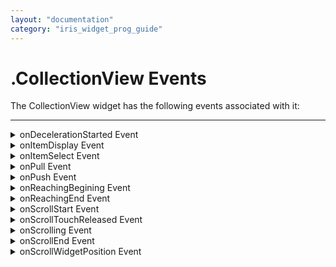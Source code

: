 ```yaml
---
layout: "documentation"
category: "iris_widget_prog_guide"
---
```

                               


.CollectionView Events
======================

The CollectionView widget has the following events associated with it:

* * *


<details close markdown="block"><summary>onDecelerationStarted Event</summary>

* * *

This event is triggered only on iOS. It is called when deceleration starts at the end of scrolling.

### Syntax
{% highlight voltMx %}
onDecelerationStarted()
{% endhighlight %}

### Read/Write

Read + Write

### Remarks

This event is supported only on iOS

Example

{% highlight voltMx %}
//Sample code to set onDecelerationStarted event callback for CollectionView widget.

frmCollection.myCollection.onDecelerationStarted=deceleratedCallback;

function deceleratedCallback(){
      
   //Write your code here.
}
{% endhighlight %}

### Platform Availability

*   iOS

* * *

</details>
<details close markdown="block"><summary>onItemDisplay Event</summary>

* * *

This event is triggered when you display any item in the CollectionView widget.

### Syntax
{% highlight voltMx %}
onItemDisplay(  
     widgetHandle,  
     sectionIndex,  
     itemIndex,  
     itemMdl)
{% endhighlight %}

### Parameters

widgetHandle

Specifies the current CollectionView widget.

sectionIndex

Specifies the index of the section of CollectionView item

itemIndex

Specifies the index of the clicked item.

itemMdl

Specifies the item Model corresponding to the section index and item index. This parameter is valid only for iOS and SPA platforms.

### Read/Write

Read + Write

### Remarks

The onItemDisplay event provides you access to the itemMdl. This itemMdl can be animated by using the itemMdl.animate API. For more information on widget animation, refer the [Widget Animation Using Flex Forms](Animation.html#widget-level-animation-using-flex-forms) section.

### Example

{% highlight voltMx %}
function onItemDisplay(widgetHandle, sectionIndex, itemIndex, itemMdl) {
    voltmx.print("widgetHandle is:" + widgetHandle);
    voltmx.print("sectionIndex is:" + sectionIndex);
    voltmx.print("itemIndex is:" + itemIndex);
    voltmx.print("itemMdl is:" + itemMdl);
}
{% endhighlight %}

### Platform Availability

Available on all platforms.

* * *

</details>
<details close markdown="block"><summary>onItemSelect Event</summary>

* * *

This event is triggered when the user selects any item in the CollectionView.

### Syntax
{% highlight voltMx %}
onItemSelect (  
     Widget,  
     sectionIndex,  
     ItemIndex)
{% endhighlight %}

### Parameters

CollectionViewWidget

Reference to the CollectionView widget that raised the event.

SectionIndex

Specifies the index of the section to which the item belongs to.

ItemIndex

Specifies the index of item that has been clicked.

### Read/Write

Read + Write

### Remarks

This event is not raised if the **selectable** property in the **metainfo** is set to false.

In the Android platform, when a gesture or touch events are placed inside the flex template for the CollectionView widget, because of the propagation of events to the below container, the flex template may not receive the onItemSelect event.

### Platform Availability

*   iOS
*   Android
*   Windows
*   SPA

* * *

</details>
<details close markdown="block"><summary>onPull Event</summary>

* * *

An event callback that is invoked by the platform when scrolling the CollectionView widget from it's edges.

### Syntax
{% highlight voltMx %}
onPull(JSFlexContainer)
{% endhighlight %}

### Parameters

JSFlexContainer

Handle to the widget reference.

### Read/Write

Read + Write

### Remarks

For flow layout:

*   The views created from these widgets are shown when you pull or push the scrollview container from its edges.

For horizontal layout:

*   The width of the view is set to the width of the CollectionView.
*   The height is based on the height configured for the CollectionView Widget. 50dp is the default value.
*   The view is docked at the extreme end of the CollectionView widget.

For vertical layout:

*   The height of the view is set to the height of the CollectionView.
*   The view is docked at the extreme end of the CollectionView widget.

### Example

{% highlight voltMx %}
//Sample code to set onPull event callback for CollectionView widget.

frmCollection.myCollection.onPull=onPulleventCallback;

function onPulleventCallback(widgetref){
      
   voltmx.print("widget reference:" + widgetref);
}
{% endhighlight %}

### Platform Availability

*   iOS
*   Android
*   Windows
*   SPA

* * *

</details>
<details close markdown="block"><summary>onPush Event</summary>

* * *

An event callback that is invoked by the platform when scrolling the CollectionView widget widget from it's edges.

### Syntax
{% highlight voltMx %}
onPush(widgetref)
{% endhighlight %}

### Parameters

widgetref

Handle to the widget reference.

### Read/Write

Read + Write

### Remarks

For flow layout:

*   The views created from these widgets are shown when you pull or push the FlexContainer from its edges.

For horizontal layout:

*   The width of the view is set to the width of the CollectionView.
*   The height is based on the height configured for the CollectionView Widget. 50dp is the default value.
*   The view is docked at the extreme end of the CollectionView widget.

For vertical layout:

*   The height of the view is set to the height of the CollectionView.
*   The view is docked at the extreme end of the CollectionView widget.

### Example

{% highlight voltMx %}
//Sample code to set onPush event callback for CollectionView widget.

frmCollection.myCollection.onPush=onPusheventCallback;

function onPusheventCallback(widgetref){
      
   voltmx.print("widget reference:" + widgetref);
}
{% endhighlight %}

### Platform Availability

*   iOS
*   Android
*   Windows
*   SPA

* * *

</details>
<details close markdown="block"><summary>onReachingBegining Event</summary>

* * *

**onReachingBegining** gets called when scrolling reaches the beginning of the CollectionView widget.

### Syntax
{% highlight voltMx %}
onReachingBegining(CollectionViewWidget,offset)
{% endhighlight %}

### Parameters

CollectionViewWidget

Handle to the widget reference.

offset

Object containing values for x and y.

### Read/Write

Read + Write

### Example

{% highlight voltMx %}
//Sample code to set onReachingBegining event callback for CollectionView widget.

frmCollection.myCollection.onReachingBegining=onReachingBeginingCallback;

function onReachingBeginingCallback(widgetref, offset){
      
   voltmx.print("widget reference:" + widgetref + "and the offset is:" + offset);
}
{% endhighlight %}

### Platform Availability

*   iOS
*   Android
*   Windows
*   SPA

* * *

</details>
<details close markdown="block"><summary>onReachingEnd Event</summary>

* * *

onReachingEnd gets called when scrolling reaches the end of the CollectionView widget.

### Syntax
{% highlight voltMx %}
onReachingEnd(CollectionViewWidget)
{% endhighlight %}

### Parameters

CollectionViewWidget

Handle to the widget reference.

offset

Object containing values for x and y.

### Read/Write

Read + Write

### Example

{% highlight voltMx %}
//Sample code to set onReachingEnd event callback for CollectionView widget.

frmCollection.myCollection.onReachingEnd=onReachingEndCallback;

function onReachingEndCallback(widgetref, offset){
      
   voltmx.print("widget reference:" + widgetref + "and the offset is:" + offset);
}
{% endhighlight %}

### Platform Availability

*   iOS
*   Android
*   Windows
*   SPA

* * *

</details>
<details close markdown="block"><summary>onScrollStart Event</summary>

* * *

Indicates that the scroll container inside the CollectionView widget started scrolling.

### Syntax
{% highlight voltMx %}
onScrollStart (source)
{% endhighlight %}

### Parameters

source

Specifies the widget on which scrolling started.

### Read/Write

Read + Write

### Remarks

The onScrollStart event is called asynchronously. The event is triggered only when scrolling is started. When touch does not result to a scroll, this event is not raised.

### Example

{% highlight voltMx %}
//Sample code to set onScrollStart event callback for CollectionView widget.

frmCollection.myCollection.onScrollStart =onScrollStartCallback;

function onScrollStartCallback(eventobject){
      
   voltmx.print("eventobject is:" + eventobject);
}
{% endhighlight %}

### Platform Availability

*   iOS
*   Android
*   Windows
*   SPA

* * *

</details>
<details close markdown="block"><summary>onScrollTouchReleased Event</summary>

* * *

Indicates that user scrolling touch on the display is released. This callback is called asynchronously.

### Syntax
{% highlight voltMx %}
onScrollTouchReleased (source)
{% endhighlight %}

### Parameters

source

Specify the segment on which scrolling touch is released.

### Read/Write

Read + Write

### Example

{% highlight voltMx %}
//Sample code to set onScrollTouchReleased event callback for CollectionView widget.

frmCollection.myCollection.onScrollTouchReleased=onScrollTouchReleasedCallback;

function onScrollTouchReleasedCallback(eventobject){
      
   voltmx.print("eventobject is:" + eventobject);
}
{% endhighlight %}

### Platform Availability

*   iOS
*   Android
*   Windows
*   SPA

* * *

</details>
<details close markdown="block"><summary>onScrolling Event</summary>

* * *

Indicates that segment scrolling is in progress. This callback is called asynchronously.

### Syntax
{% highlight voltMx %}
onScrolling (source)
{% endhighlight %}

### Parameters

source

Specify the segment on which scrolling is in progress.

### Read/Write

Read + Write

### Example

{% highlight voltMx %}
//Sample code to set onScrolling event callback for CollectionView widget.

frmCollection.myCollection.onScrolling=onScrollingCallback;

function onScrollingCallback(eventobject){
      
   voltmx.print("eventobject is:" + eventobject);
}
{% endhighlight %}

### Platform Availability

*   iOS
*   Android
*   Windows
*   SPA

* * *

</details>
<details close markdown="block"><summary>onScrollEnd Event</summary>

* * *

Indicates that segment scrolling has come to an end.

### Syntax
{% highlight voltMx %}
onScrollEnd (source)
{% endhighlight %}

### Parameters

source

Specify the segment on which scrolling is coming to an end.

### Read/Write

Read + Write

### Remarks

The onScrollEnd callback is called asynchronously. This event is called only when the scrolling reached end of the scroll.

When multiple scrolls performed on the Segment widget, the onScrollTouchReleased is triggered whenever touch is released, but the onScrollEnd event is triggered only when the entire scrolling is ended. So when the user keeps on flinging on the display, the onScrollTouccReleased callback is triggered multiple times and onScrollEnd is triggered only once.

### Example

{% highlight voltMx %}
//Sample code to set onScrollEnd event callback for CollectionView widget.

frmCollection.myCollection.onScrollEnd=onScrollEndCallback;

function onScrollEndCallback(eventobject){
      
   voltmx.print("eventobject is:" + eventobject);
}
{% endhighlight %}

### Platform Availability

*   iOS
*   Android
*   Windows
*   SPA

* * *

</details>
<details close markdown="block"><summary>onScrollWidgetPosition Event</summary>

* * *

This event callback is invoked by the platform when the widget location position gets changed on scrolling. The onScrollWidgetPosition event returns the positional coordinates of the widget's location with respect to the screen (screenX and screenY) and the parent container (frameX and frameY). This event is invoked asynchronously, and is not available for FlexForm widget.

### Syntax
{% highlight voltMx %}
onScrollWidgetPosition()
{% endhighlight %}

### Read/Write

Read + Write

### Example

{% highlight voltMx %}
var LabelWdg = new voltmx.ui.Label(basicConf, layoutConf, pspConf);
form.add(LabelWdg);
LabelWdg.onScrollWidgetPosition = onScrollWidgetPositionCallBack;

function onScrollWidgetPositionCallBack(wdg, screenX, screenY, frameX, frameY) { //wdg : Widget that is registered for onScrollWidgetPosition.
    /*screenX : Position of widget with respect to 
the screen's X - coordinates (after downsizing the navigation bar and status bar).*/
    /*screenY : Position of widget with respect to the screen's Y - 
coordinates (after downsizing the navigation bar and status bar).*/
    //frameX : Position of widget with respect to parent container's X- coordinates.
    //frameY : Position of widget with respect to parent container's Y- coordinates.
}
{% endhighlight %}

### Platform Availability

*   Not Accessible from IDE
*   Android, iOS, SPA, and Windows

* * *

